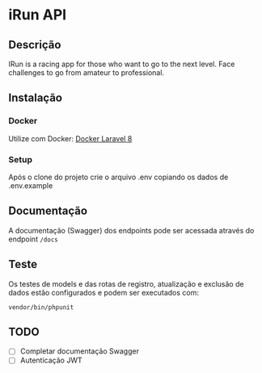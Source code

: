 # iRun API

## Descrição
IRun is a racing app for those who want to go to the next level. Face challenges to go from amateur to professional.

## Instalação
### Docker
Utilize com Docker:
[Docker Laravel 8](https://github.com/pauloracunha/docker-php73-laravel)

### Setup
Após o clone do projeto crie o arquivo .env copiando os dados de .env.example

## Documentação
A documentação (Swagger) dos endpoints pode ser acessada através do endpoint `/docs`

## Teste
Os testes de models e das rotas de registro, atualização e exclusão de dados estão configurados e podem ser executados com:

```
vendor/bin/phpunit
```

## TODO
- [ ] Completar documentação Swagger
- [ ] Autenticação JWT
